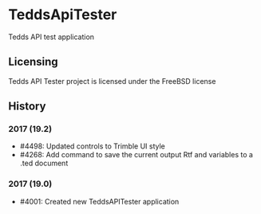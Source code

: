 # TeddsApiTester
Tedds API test application

## Licensing
Tedds API Tester project is licensed under the FreeBSD license

## History
### 2017 (19.2)
* #4498: Updated controls to Trimble UI style
* #4268: Add command to save the current output Rtf and variables to a .ted document

### 2017 (19.0)
* #4001: Created new TeddsAPITester application